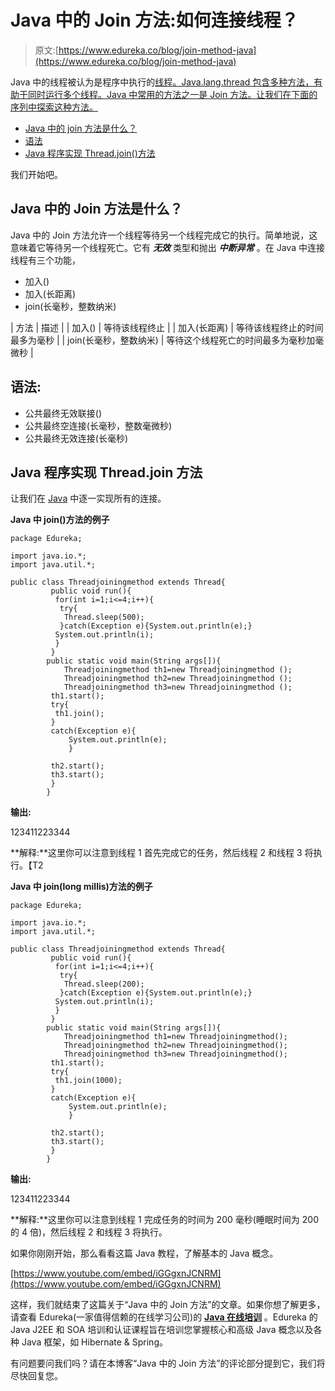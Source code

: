 # Java 中的 Join 方法:如何连接线程？

> 原文:[https://www.edureka.co/blog/join-method-java](https://www.edureka.co/blog/join-method-java)

Java 中的线程被认为是程序中执行的[线程。Java.lang.thread 包含多种方法，有助于同时运行多个线程。Java 中常用的方法之一是 Join 方法。让我们在下面的序列中探索这种方法。](https://www.edureka.co/blog/java-thread/)

*   [Java 中的 join 方法是什么？](#joinmethod)
*   [语法](#syntax)
*   [Java 程序实现 Thread.join()方法](#javaprogram)

我们开始吧。

## **Java 中的 Join 方法是什么？**

Java 中的 Join 方法允许一个线程等待另一个线程完成它的执行。简单地说，这意味着它等待另一个线程死亡。它有 ***无效*** 类型和抛出 ***中断异常*** 。在 Java 中连接线程有三个功能，

*   加入()
*   加入(长距离)
*   join(长毫秒，整数纳米)

| 方法 | 描述 |
| 加入() | 等待该线程终止 |
| 加入(长距离) | 等待该线程终止的时间最多为毫秒 |
| join(长毫秒，整数纳米) | 等待这个线程死亡的时间最多为毫秒加毫微秒 |

## **语法**:

*   公共最终无效联接()
*   公共最终空连接(长毫秒，整数毫微秒)
*   公共最终无效连接(长毫秒)

## **Java 程序实现 Thread.join 方法**

让我们在 [Java](https://www.edureka.co/blog/java-tutorial/) 中逐一实现所有的连接。

**Java 中 join()方法的例子**

```
package Edureka;

import java.io.*; 
import java.util.*; 

public class Threadjoiningmethod extends Thread{  
		 public void run(){  
		  for(int i=1;i<=4;i++){  
		   try{  
		    Thread.sleep(500);  
		   }catch(Exception e){System.out.println(e);}  
		  System.out.println(i);  
		  }  
		 }  
		public static void main(String args[]){  
			Threadjoiningmethod th1=new Threadjoiningmethod ();  
			Threadjoiningmethod th2=new Threadjoiningmethod ();  
			Threadjoiningmethod th3=new Threadjoiningmethod ();  
		 th1.start();  
		 try{  
		  th1.join();  
		 }
		 catch(Exception e){
			 System.out.println(e);
			 }  

		 th2.start();  
		 th3.start();  
		 }  
		}
```

**输出:**

123411223344

**解释:**这里你可以注意到线程 1 首先完成它的任务，然后线程 2 和线程 3 将执行。【T2

**Java 中 join(long millis)方法的例子**

```
package Edureka;

import java.io.*; 
import java.util.*; 

public class Threadjoiningmethod extends Thread{  
		 public void run(){  
		  for(int i=1;i<=4;i++){  
		   try{  
		    Thread.sleep(200);  
		   }catch(Exception e){System.out.println(e);}  
		  System.out.println(i);  
		  }  
		 }  
		public static void main(String args[]){  
			Threadjoiningmethod th1=new Threadjoiningmethod();  
			Threadjoiningmethod th2=new Threadjoiningmethod();  
			Threadjoiningmethod th3=new Threadjoiningmethod();  
		 th1.start();  
		 try{  
		  th1.join(1000);  
		 }
		 catch(Exception e){
			 System.out.println(e);
			 }  

		 th2.start();  
		 th3.start();  
		 }  
		}
```

**输出:**

123411223344

**解释:**这里你可以注意到线程 1 完成任务的时间为 200 毫秒(睡眠时间为 200 的 4 倍)，然后线程 2 和线程 3 将执行。

如果你刚刚开始，那么看看这篇 Java 教程，了解基本的 Java 概念。

[https://www.youtube.com/embed/iGGgxnJCNRM](https://www.youtube.com/embed/iGGgxnJCNRM)

这样，我们就结束了这篇关于“Java 中的 Join 方法”的文章。如果你想了解更多，请查看 Edureka(一家值得信赖的在线学习公司)的 [**Java 在线培训**](https://www.edureka.co/java-j2ee-training-course) 。Edureka 的 Java J2EE 和 SOA 培训和认证课程旨在培训您掌握核心和高级 Java 概念以及各种 Java 框架，如 Hibernate & Spring。

有问题要问我们吗？请在本博客“Java 中的 Join 方法”的评论部分提到它，我们将尽快回复您。